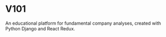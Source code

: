 # V101
An educational platform for fundamental company analyses, created with Python Django and React Redux.
